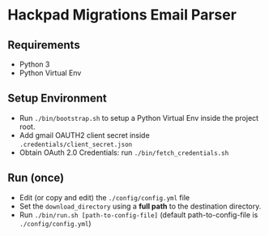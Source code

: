 # Hackpad Migrations Email Parser

## Requirements
- Python 3
- Python Virtual Env

## Setup Environment
- Run `./bin/bootstrap.sh` to setup a Python Virtual Env inside the project root.
- Add gmail OAUTH2 client secret inside `.credentials/client_secret.json`
- Obtain OAuth 2.0 Credentials: run `./bin/fetch_credentials.sh` 

## Run (once)
- Edit (or copy and edit) the `./config/config.yml` file
- Set the `download_directory` using a **full path** to the destination directory.
- Run `./bin/run.sh [path-to-config-file]` (default path-to-config-file is `./config/config.yml`)